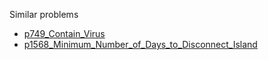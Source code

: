 Similar problems
- [p749_Contain_Virus](https://github.com/genxium/Leetcode/tree/master/p749_Contain_Virus) 
- [p1568_Minimum_Number_of_Days_to_Disconnect_Island](https://github.com/genxium/Leetcode/tree/master/p1568_Minimum_Number_of_Days_to_Disconnect_Island) 
